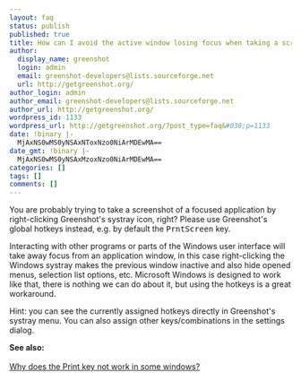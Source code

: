 ```yaml
---
layout: faq
status: publish
published: true
title: How can I avoid the active window losing focus when taking a screenshot?
author:
  display_name: greenshot
  login: admin
  email: greenshot-developers@lists.sourceforge.net
  url: http://getgreenshot.org/
author_login: admin
author_email: greenshot-developers@lists.sourceforge.net
author_url: http://getgreenshot.org/
wordpress_id: 1133
wordpress_url: http://getgreenshot.org/?post_type=faq&#038;p=1133
date: !binary |-
  MjAxNS0wMS0yNSAxNToxNzo0NiArMDEwMA==
date_gmt: !binary |-
  MjAxNS0wMS0yNSAxMzoxNzo0NiArMDEwMA==
categories: []
tags: []
comments: []
---
```

<p>You are probably trying to take a screenshot of a focused application by right-clicking Greenshot's systray icon, right? Please use Greenshot's global hotkeys instead, e.g. by default the <kbd>PrntScreen</kbd> key.</p>
<p>Interacting with other programs or parts of the Windows user interface will take away focus from an application window, in this case right-clicking the Windows systray makes the previous window inactive and also hide opened menus, selection list options, etc. Microsoft Windows is designed to work like that, there is nothing we can do about it, but using the hotkeys is a great workaround.</p>
<p>Hint: you can see the currently assigned hotkeys directly in Greenshot's systray menu. You can also assign other keys/combinations in the settings dialog.</p>
<p><strong>See also:</strong><br />
<a href="/faq/why-does-the-print-key-not-work-in-some-windows/"><br />
Why does the Print key not work in some windows?</a></p>
